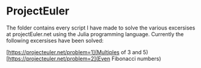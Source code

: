 # ProjectEuler
The folder contains every script I have made to solve the various excersises at projectEuler.net using the Julia programming language. Currently the following excersises have been solved:

[https://projecteuler.net/problem=1](Multiples of 3 and 5) 
[https://projecteuler.net/problem=2](Even Fibonacci numbers)
